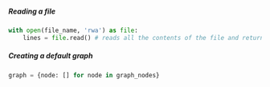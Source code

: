 ##### Reading a file
```python
with open(file_name, 'rwa') as file:
	lines = file.read() # reads all the contents of the file and returns it as a string
```

##### Creating a default graph
```python
graph = {node: [] for node in graph_nodes}
```

